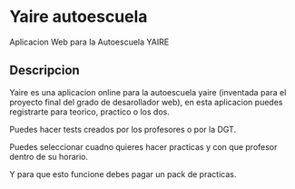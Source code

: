 # Yaire autoescuela
Aplicacion Web para la Autoescuela YAIRE


## Descripcion

Yaire es una aplicacion online para la autoescuela yaire (inventada para el proyecto final del grado de desarollador web), en esta aplicacion puedes registrarte para teorico, practico o los dos. 

Puedes hacer tests creados por los profesores o por la DGT. 


Puedes seleccionar cuadno quieres hacer practicas y con que profesor dentro de su horario. 

Y para que esto funcione debes pagar un pack de practicas.


